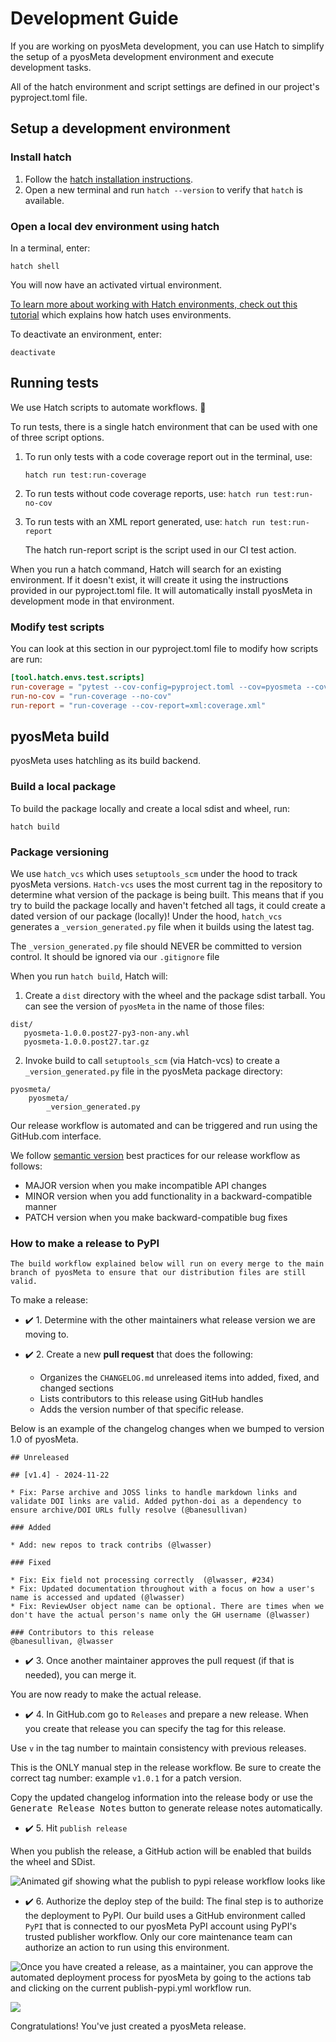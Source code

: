 # Development Guide

If you are working on pyosMeta development, you can use Hatch to simplify the setup of a pyosMeta development environment and execute development tasks.

All of the hatch environment and script settings are defined in our project's pyproject.toml file.

## Setup a development environment

### Install hatch

1. Follow the [hatch installation instructions](https://www.pyopensci.org/python-package-guide/tutorials/get-to-know-hatch.html#install-hatch).
2. Open a new terminal and run `hatch --version` to verify that `hatch` is available.

### Open a local dev environment using hatch

In a terminal, enter:

`hatch shell`

You will now have an activated virtual environment.

[To learn more about working with Hatch environments, check out this tutorial](https://hatch.pypa.io/dev/tutorials/environment/basic-usage/)
which explains how hatch uses environments.

To deactivate an environment, enter:

`deactivate`

## Running tests

We use Hatch scripts to automate workflows. 🚀

To run tests, there is a single hatch environment that can be used with one of three
script options.

1. To run only tests with a code coverage report out in the terminal, use:

   `hatch run test:run-coverage`

2. To run tests without code coverage reports, use:
   `hatch run test:run-no-cov`

3. To run tests with an XML report generated, use:
   `hatch run test:run-report`

   The hatch run-report script is the script used in our CI test action.


When you run a hatch command, Hatch will search for an existing environment. If it doesn't exist, it will create it using the instructions provided in our pyproject.toml file. It will automatically install pyosMeta in development mode in that environment.

### Modify test scripts

You can look at this section in our
pyproject.toml file to modify how scripts are run:

```toml
[tool.hatch.envs.test.scripts]
run-coverage = "pytest --cov-config=pyproject.toml --cov=pyosmeta --cov=tests/*"
run-no-cov = "run-coverage --no-cov"
run-report = "run-coverage --cov-report=xml:coverage.xml"
```

## pyosMeta build

pyosMeta uses hatchling as its build backend.

### Build a local package

To build the package locally and create a local sdist and wheel, run:

`hatch build`

### Package versioning

We use `hatch_vcs` which uses `setuptools_scm` under the hood to track pyosMeta versions. `Hatch-vcs`
uses the most current tag in the repository to determine what version of the package is being built. This means that if you try to build the package locally and haven't fetched all tags, it could create a dated version of our package (locally)!
Under the hood, `hatch_vcs` generates a `_version_generated.py` file when it builds using the latest tag.

The `_version_generated.py` file should NEVER
be committed to version control. It should be ignored via our `.gitignore` file

When you run `hatch build`, Hatch will:

1. Create a `dist` directory with the wheel and the package sdist tarball. You can see the version of `pyosMeta` in the name of those files:

```console
dist/
   pyosmeta-1.0.0.post27-py3-non-any.whl
   pyosmeta-1.0.0.post27.tar.gz
```

2. Invoke build to call `setuptools_scm` (via Hatch-vcs) to create a `_version_generated.py` file in the pyosMeta package directory:

```console
pyosmeta/
    pyosmeta/
        _version_generated.py
```


Our release workflow is automated and can be triggered and run using the
GitHub.com interface.

We follow [semantic version](https://semver.org/) best practices for our release workflow as follows:

- MAJOR version when you make incompatible API changes
- MINOR version when you add functionality in a backward-compatible manner
- PATCH version when you make backward-compatible bug fixes

### How to make a release to PyPI

```{note}
The build workflow explained below will run on every merge to the main branch of pyosMeta to ensure that our distribution files are still valid.
```

To make a release:

- ✔️ 1. Determine with the other maintainers what release version we are moving to.
- ✔️ 2. Create a new **pull request** that does the following:

  - Organizes the `CHANGELOG.md` unreleased items into added, fixed, and changed sections
  - Lists contributors to this release using GitHub handles
  - Adds the version number of that specific release.

Below is an example of the changelog changes when
we bumped to version 1.0 of pyosMeta.

```
## Unreleased

## [v1.4] - 2024-11-22

* Fix: Parse archive and JOSS links to handle markdown links and validate DOI links are valid. Added python-doi as a dependency to ensure archive/DOI URLs fully resolve (@banesullivan)

### Added

* Add: new repos to track contribs (@lwasser)

### Fixed

* Fix: Eix field not processing correctly  (@lwasser, #234)
* Fix: Updated documentation throughout with a focus on how a user's name is accessed and updated (@lwasser)
* Fix: ReviewUser object name can be optional. There are times when we don't have the actual person's name only the GH username (@lwasser)

### Contributors to this release
@banesullivan, @lwasser

```

- ✔️ 3. Once another maintainer approves the pull request (if that is needed), you can merge it.

You are now ready to make the actual release.

- ✔️ 4. In GitHub.com go to `Releases` and prepare a new release. When you create that release you can specify the tag for this release.

Use `v` in the tag number to maintain consistency with previous releases.

This is the ONLY manual step in the release workflow. Be sure to create the correct tag number: example `v1.0.1` for a patch version.

Copy the updated changelog information into the release body or use the <kbd>Generate Release Notes</kbd> button to generate release notes automatically.

- ✔️ 5. Hit `publish release`

When you publish the release, a GitHub action will be enabled that builds the wheel and SDist.

![Animated gif showing what the publish to pypi release workflow looks like](images/release.gif)

- ✔️ 6. Authorize the deploy step of the build: The final step is to authorize the deployment to PyPI. Our build uses a GitHub environment called `PyPI` that is connected to our pyosMeta PyPI account using PyPI's trusted publisher workflow. Only our core maintenance team can authorize an action to run using this environment.

![Once you have created a release, as a maintainer, you can approve the automated deployment process for `pyosMeta` by going to the actions tab and clicking on the current publish-pypi.yml workflow run.](/images/release-deploy.gif)

![](/images/release-deploy.gif)

Congratulations! You've just created a pyosMeta release.
